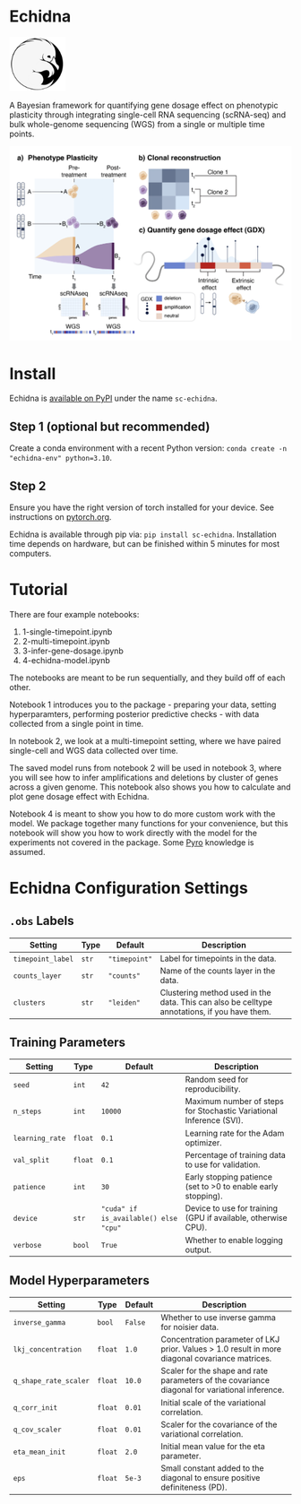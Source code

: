 # Echidna
<img src=./echidna_logo.png width="100" />

 A Bayesian framework for quantifying gene dosage effect on phenotypic plasticity through integrating single-cell RNA sequencing (scRNA-seq) and bulk whole-genome sequencing (WGS) from a single or multiple time points. 


<img src=./echidna_concept.png width="800" />

# Install

Echidna is [available on PyPI](https://pypi.org/project/sc-echidna/1.0.0/) under the name `sc-echidna`.

## Step 1 (optional but recommended)
Create a conda environment with a recent Python version: `conda create -n "echidna-env" python=3.10`.

## Step 2
Ensure you have the right version of torch installed for your device. See instructions on [pytorch.org](https://pytorch.org/get-started/locally/).

Echidna is available through pip via: `pip install sc-echidna`. Installation time depends on hardware, but can be finished within 5 minutes for most computers.

# Tutorial

There are four example notebooks:

1. 1-single-timepoint.ipynb
2. 2-multi-timepoint.ipynb
3. 3-infer-gene-dosage.ipynb
4. 4-echidna-model.ipynb

The notebooks are meant to be run sequentially, and they build off of each other.

Notebook 1 introduces you to the package - preparing your data, setting hyperparamters, performing posterior predictive checks - with data collected from a single point in time.

In notebook 2, we look at a multi-timepoint setting, where we have paired single-cell and WGS data collected over time. 

The saved model runs from notebook 2 will be used in notebook 3, where you will see how to infer amplifications and deletions by cluster of genes across a given genome. This notebook also shows you how to calculate and plot gene dosage effect with Echidna.

Notebook 4 is meant to show you how to do more custom work with the model. We package together many functions for your convenience, but this notebook will show you how to work directly with the model for the experiments not covered in the package. Some [Pyro](https://pyro.ai/) knowledge is assumed.

# Echidna Configuration Settings

## `.obs` Labels

| Setting        | Type   | Default         | Description                               |
|----------------|--------|-----------------|-------------------------------------------|
| `timepoint_label` | `str`  | `"timepoint"`    | Label for timepoints in the data.         |
| `counts_layer`    | `str`  | `"counts"`       | Name of the counts layer in the data.     |
| `clusters`        | `str`  | `"leiden"`       | Clustering method used in the data. This can also be celltype annotations, if you have them.       |

## Training Parameters

| Setting         | Type   | Default         | Description                                               |
|-----------------|--------|-----------------|-----------------------------------------------------------|
| `seed`          | `int`  | `42`            | Random seed for reproducibility.                          |
| `n_steps`       | `int`  | `10000`         | Maximum number of steps for Stochastic Variational Inference (SVI). |
| `learning_rate` | `float`| `0.1`           | Learning rate for the Adam optimizer.                     |
| `val_split`     | `float`| `0.1`           | Percentage of training data to use for validation.         |
| `patience`      | `int`  | `30`            | Early stopping patience (set to >0 to enable early stopping). |
| `device`        | `str`  | `"cuda" if is_available() else "cpu"` | Device to use for training (GPU if available, otherwise CPU). |
| `verbose`       | `bool` | `True`          | Whether to enable logging output.                         |

## Model Hyperparameters

| Setting              | Type    | Default   | Description                                                                        |
|----------------------|---------|-----------|------------------------------------------------------------------------------------|
| `inverse_gamma`       | `bool`  | `False`   | Whether to use inverse gamma for noisier data.                                     |
| `lkj_concentration`   | `float` | `1.0`     | Concentration parameter of LKJ prior. Values > 1.0 result in more diagonal covariance matrices. |
| `q_shape_rate_scaler` | `float` | `10.0`    | Scaler for the shape and rate parameters of the covariance diagonal for variational inference. |
| `q_corr_init`         | `float` | `0.01`    | Initial scale of the variational correlation.                                      |
| `q_cov_scaler`        | `float` | `0.01`    | Scaler for the covariance of the variational correlation.                          |
| `eta_mean_init`       | `float` | `2.0`     | Initial mean value for the eta parameter.                                          |
| `eps`                 | `float` | `5e-3`    | Small constant added to the diagonal to ensure positive definiteness (PD).         |
